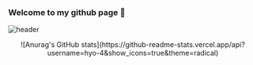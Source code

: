 ### Welcome to my github page 👋

<!--
**hyo-4/hyo-4** is a ✨ _special_ ✨ repository because its `README.md` (this file) appears on your GitHub profile.

Here are some ideas to get you started:

- 🔭 I’m currently working on ...
- 🌱 I’m currently learning ...
- 👯 I’m looking to collaborate on ...
- 🤔 I’m looking for help with ...
- 💬 Ask me about ...
- 📫 How to reach me: ...
- 😄 Pronouns: ...
- ⚡ Fun fact: ...
-->

![header](https://capsule-render.vercel.app/api?type=waving&color=timeGradient&text=Welcome%20to%20My%20github%20page%20&animation=twinkling&fontAlignY=40&fontAlign=70&height=250)

<p style="text-align: center;">
![Anurag's GitHub stats](https://github-readme-stats.vercel.app/api?username=hyo-4&show_icons=true&theme=radical)
  </p>
